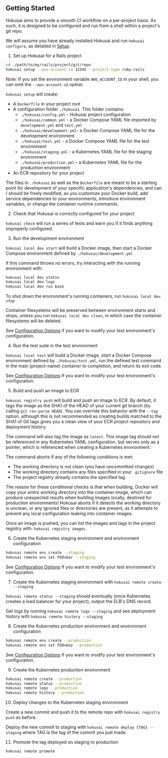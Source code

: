 ## Getting Started

Hokusai aims to provide a smooth CI workflow on a per-project basis.  As such, it is designed to be configured and run from a shell within a project's git repo.

We will assume you have already installed Hokusai and run `hokusai configure`, as detailed in [Setup](#Setup).

1) Set up Hokusai for a Rails project

```bash
cd ./path/to/my/rails/project/git/repo
hokusai setup --aws-account-id 12345 --project-type ruby-rails
```

Note: If you set the environment variable `AWS_ACCOUNT_ID` in your shell, you can omit the `--aws-account-id` option.

`hokusai setup` will create:
- A `Dockerfile` in your project root
- A configuration folder `./hokusai`.  This folder contains:
  * `./hokusai/config.yml` - Hokusai project configuration
  * `./hokusai/common.yml` - a Docker Compose YAML file imported by `development.yml` and `test.yml`
  * `./hokusai/development.yml`- a Docker Compose YAML file for the development environment
  * `./hokusai/test.yml` - a Docker Compose YAML file for the test environment
  * `./hokusai/staging.yml` - a Kubernetes YAML file for the staging environment
  * `./hokusai/production.yml` - a Kubernetes YAML file for the production environment
- An ECR repository for your project

The files in `./hokusai` as well as the `Dockerfile` are meant to be a starting point for development of your specific application's dependencies, and can / should be freely modified, as you customize your Docker build, add service dependencies to your environments, introduce environment variables, or change the container runtime commands.

2) Check that Hokusai is correctly configured for your project

`hokusai check` will run a series of tests and warn you if it finds anything improperly configured.

3) Run the development environment

`hokusai local dev start` will build a Docker image, then start a Docker Compose environment defined by `./hokusai/development.yml`

If this command throws no errors, try interacting with the running environment with:

```bash
hokusai local dev status
hokusai local dev logs
hokusai local dev run bash
```

To shut down the environment's running containers, run `hokusai local dev stop`

Container filesystems will be preserved between environment starts and stops, unless you run `hokusai local dev clean`, in which case the container filesystems will be deleted.

See [Configuration Options](./Configuration_Options.md) if you want to modify your test environment's configuration.


4) Run the test suite in the test environment

`hokusai local test` will build a Docker image, start a Docker Compose environment defined by `./hokusai/test.yml`, run the defined test command in the main (project-name) container to completion, and return its exit code.

See [Configuration Options](./Configuration_Options.md) if you want to modify your test environment's configuration.

5) Build and push an image to ECR

`hokusai registry push` will build and push an image to ECR.  By default, it tags the image as the SHA1 of the HEAD of your current git branch (by calling `git rev-parse HEAD`).  You can override this behavior with the `--tag` option, although this is not recommended as creating builds matched to the SHA1 of Git tags gives you a clean view of your ECR project repository and deployment history.

The command will also tag the image as `latest`.  This image tag should not be referenced in any Kubernetes YAML configuration, but serves only as a pointer, which is referenced when creating a Kubernetes environment.

The command aborts if any of the following conditions is met:
- The working directory is not clean (you have uncommitted changes)
- The working directory contains any files specified in your `.gitignore` file
- The project registry already contains the specified tag

The reason for these conditional checks is that when building, Docker will copy your _entire_ working directory into the container image, which can produce unexpected results when building images locally, destined for production environments!  Hokusai aborts if it detects the working directory is unclean, or any ignored files or directories are present, as it attempts to prevent any local configuration leaking into container images.

Once an image is pushed, you can list the images and tags in the project registry with: `hokusai registry images`.

6) Create the Kubernetes staging environment and environment configuration

```bash
hokusai remote env create --staging
hokusai remote env set FOO=bar --staging
```

See [Configuration Options](./Configuration_Options.md) if you want to modify your test environment's configuration.


7) Create the Kubernetes staging environment with `hokusai remote create --staging`

`hokusai remote status --staging` should eventually (once Kubernetes creates a load balancer for your project), output the ELB's DNS record.

Get logs by running `hokusai remote logs --staging` and see deployment history with `hokusai remote history --staging`

8) Create the Kubernetes production environment and environment configuration

```bash
hokusai remote env create --production
hokusai remote env set FOO=baz --production
```

See [Configuration Options](./Configuration_Options.md) if you want to modify your test environment's configuration.

9) Create the Kubernetes production environment

```bash
hokusai remote create --production
hokusai remote status --production
hokusai remote logs --production
hokusai remote history --production
```

10) Deploy changes to the Kubernetes staging environment

Create a new commit and push it to the remote repo with `hokusai registry push` as before.

Deploy the new commit to staging with `hokusai remote deploy {TAG} --staging` where TAG is the tag of the commit you just made.

11) Promote the tag deployed on staging to production

```bash
hokusai remote promote
```
